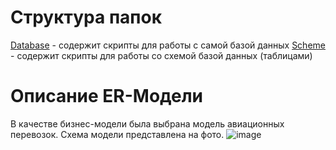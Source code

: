 # Структура папок
[Database](https://github.com/WonMin13/EnterpriseDataBase/tree/main/Lab%20Work%20%231/scripts/database) - содержит скрипты для работы с самой базой данных
[Scheme](https://github.com/WonMin13/EnterpriseDataBase/tree/main/Lab%20Work%20%231/scripts/sheme) - содержит скрипты для работы со схемой базой данных (таблицами)

# Описание ER-Модели
В качестве бизнес-модели была выбрана модель авиационных перевозок. Схема модели представлена на фото.
![image](https://github.com/WonMin13/EnterpriseDataBase/assets/154375695/c6903253-2846-4c44-b0d6-7fbb158c42fb)



